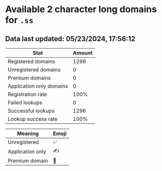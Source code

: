 # Available 2 character long domains for `.ss`

## Data last updated: 05/23/2024, 17:56:12

|Stat|Amount|
|--|--|
|Registered domains|1296|
|Unregistered domains|0|
|Premium domains|0|
|Application only domains|0|
|Registration rate|100%|
|Failed lookups|0|
|Successful lookups|1296|
|Lookup success rate|100%|


|Meaning|Emoji|
|--|--|
|Unregistered|:white_check_mark:|
|Application only|:writing_hand:|
|Premium domain|:gem:|
